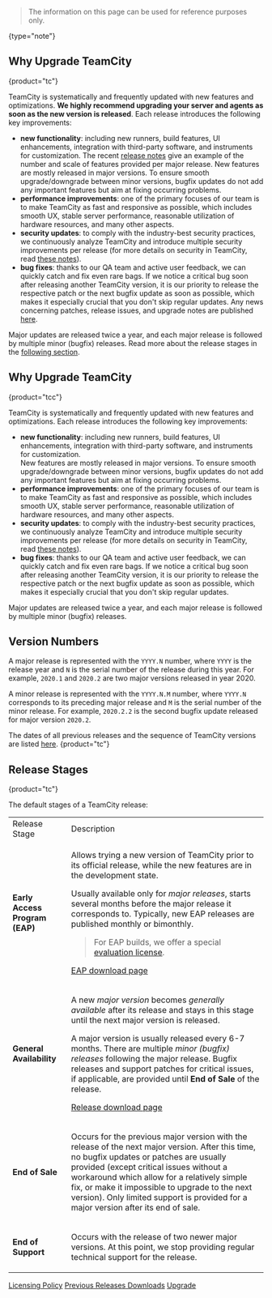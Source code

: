 [//]: # (title: TeamCity Release Cycle)
[//]: # (auxiliary-id: TeamCity Release Cycle)

>The information on this page can be used for reference purposes only.
> 
{type="note"}

## Why Upgrade TeamCity
{product="tc"}

TeamCity is systematically and frequently updated with new features and optimizations. __We highly recommend upgrading your server and agents as soon as the new version is released__. Each release introduces the following key improvements:
* __new functionality__: including new runners, build features, UI enhancements, integration with third-party software, and instruments for customization. The recent [release notes](what-s-new-in-teamcity.md) give an example of the number and scale of features provided per major release.
  New features are mostly released in major versions. To ensure smooth upgrade/downgrade between minor versions, bugfix updates do not add any important features but aim at fixing occurring problems.
* __performance improvements__: one of the primary focuses of our team is to make TeamCity as fast and responsive as possible, which includes smooth UX, stable server performance, reasonable utilization of hardware resources, and many other aspects.
* __security updates__: to comply with the industry-best security practices, we continuously analyze TeamCity and introduce multiple security improvements per release (for more details on security in TeamCity, read [these notes](security-notes.md)).
* __bug fixes__: thanks to our QA team and active user feedback, we can quickly catch and fix even rare bags. If we notice a critical bug soon after releasing another TeamCity version, it is our priority to release the respective patch or the next bugfix update as soon as possible, which makes it especially crucial that you don't skip regular updates. Any news concerning patches, release issues, and upgrade notes are published [here](upgrade-notes.md).

Major updates are released twice a year, and each major release is followed by multiple minor (bugfix) releases. Read more about the release stages in the [following section](#Release+Stages).

## Why Upgrade TeamCity
{product="tcc"}

TeamCity is systematically and frequently updated with new features and optimizations. Each release introduces the following key improvements:
* __new functionality__: including new runners, build features, UI enhancements, integration with third-party software, and instruments for customization.  
  New features are mostly released in major versions. To ensure smooth upgrade/downgrade between minor versions, bugfix updates do not add any important features but aim at fixing occurring problems.
* __performance improvements__: one of the primary focuses of our team is to make TeamCity as fast and responsive as possible, which includes smooth UX, stable server performance, reasonable utilization of hardware resources, and many other aspects.
* __security updates__: to comply with the industry-best security practices, we continuously analyze TeamCity and introduce multiple security improvements per release (for more details on security in TeamCity, read [these notes](security-notes.md)).
* __bug fixes__: thanks to our QA team and active user feedback, we can quickly catch and fix even rare bags. If we notice a critical bug soon after releasing another TeamCity version, it is our priority to release the respective patch or the next bugfix update as soon as possible, which makes it especially crucial that you don't skip regular updates.

Major updates are released twice a year, and each major release is followed by multiple minor (bugfix) releases.

## Version Numbers

A major release is represented with the `YYYY.N` number, where `YYYY` is the release year and `N` is the serial number of the release during this year. For example, `2020.1` and `2020.2` are two major versions released in year 2020.

A minor release is represented with the `YYYY.N.M` number, where `YYYY.N` corresponds to its preceding major release and `M` is the serial number of the minor release. For example, `2020.2.2` is the second bugfix update released for major version `2020.2`.

The dates of all previous releases and the sequence of TeamCity versions are listed [here](previous-releases-downloads.md).
{product="tc"}

## Release Stages
{product="tc"}

The default stages of a TeamCity release:

<table>

<tr>

<td>Release Stage</td>
<td>Description</td>

</tr>

<tr>

<td>

__Early Access Program (EAP)__

</td>

<td>

Allows trying a new version of TeamCity prior to its official release, while the new features are in the development state.

Usually available only for _major releases_, starts several months before the major release it corresponds to. Typically, new EAP releases are published monthly or bimonthly.

>For EAP builds, we offer a special [evaluation license](licensing-policy.md#evaluation-license).

[EAP download page](https://www.jetbrains.com/teamcity/nextversion/)

</td>

</tr>

<tr>

<td>

__General Availability__

</td>

<td>

A new _major version_ becomes _generally available_ after its release and stays in this stage until the next major version is released.

A major version is usually released every 6-7 months. There are multiple _minor (bugfix) releases_ following the major release. Bugfix releases and support patches for critical issues, if applicable, are provided until __End of Sale__ of the release.

[Release download page](https://www.jetbrains.com/teamcity/download/)

</td>

</tr>

<tr>

<td>

__End of Sale__

</td>

<td>

Occurs for the previous major version with the release of the next major version. After this time, no bugfix updates or patches are usually provided (except critical issues without a workaround which allow for a relatively simple fix, or make it impossible to upgrade to the next version). Only limited support is provided for a major version after its end of sale.

</td>

</tr>

<tr>

<td>

__End of Support__

</td>

<td>

Occurs with the release of two newer major versions. At this point, we stop providing regular technical support for the release.

</td>

</tr>

</table>


<seealso>
        <category ref="installation">
            <a href="licensing-policy.md">Licensing Policy</a>
            <a href="previous-releases-downloads.md">Previous Releases Downloads</a>
            <a href="upgrade.md">Upgrade</a>
        </category>
</seealso>